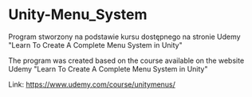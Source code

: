 # Unity-Menu_System

Program stworzony na podstawie kursu dostępnego na stronie Udemy "Learn To Create A Complete Menu System in Unity"

The program was created based on the course available on the website Udemy "Learn To Create A Complete Menu System in Unity"

Link: https://www.udemy.com/course/unitymenus/ 

